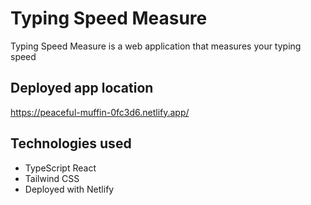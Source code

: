 # Typing Speed Measure

Typing Speed Measure is a web application that measures your typing speed

## Deployed app location

<https://peaceful-muffin-0fc3d6.netlify.app/>

## Technologies used

- TypeScript React
- Tailwind CSS
- Deployed with Netlify

